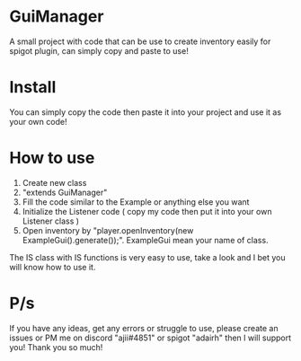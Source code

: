 # GuiManager
A small project with code that can be use to create inventory easily for spigot plugin, can simply copy and paste to use!
# Install
You can simply copy the code then paste it into your project and use it as your own code!
# How to use
1. Create new class
2. "extends GuiManager"
3. Fill the code similar to the Example or anything else you want
4. Initialize the Listener code ( copy my code then put it into your own Listener class )
5. Open inventory by "player.openInventory(new ExampleGui().generate());". ExampleGui mean your name of class.

The IS class with IS functions is very easy to use, take a look and I bet you will know how to use it.

# P/s
If you have any ideas, get any errors or struggle to use, please create an issues or PM me on discord "ajii#4851" or spigot "adairh" then I will support you!
Thank you so much!

